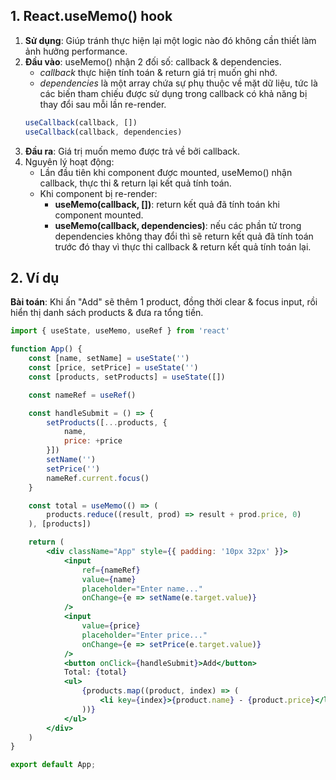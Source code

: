 ## 1. React.useMemo() hook

1. **Sử dụng**: Giúp tránh thực hiện lại một logic nào đó không cần thiết làm ảnh hưởng performance.  
2. **Đầu vào**: useMemo() nhận 2 đối số: callback & dependencies.  
    - *callback* thực hiện tính toán & return giá trị muốn ghi nhớ.  
    - *dependencies* là một array chứa sự phụ thuộc về mặt dữ liệu, tức là các biến tham chiếu được sử dụng trong callback có khả năng bị thay đổi sau mỗi lần re-render.  
    ```jsx
    useCallback(callback, [])
    useCallback(callback, dependencies)
    ```  
3. **Đầu ra**: Giá trị muốn memo được trả về bởi callback.  
4. Nguyên lý hoạt động:  
    - Lần đầu tiên khi component được mounted, useMemo() nhận callback, thực thi & return lại kết quả tính toán.  
    - Khi component bị re-render:  
        - **useMemo(callback, [])**: return kết quả đã tính toán khi component mounted.  
        - **useMemo(callback, dependencies)**: nếu các phần tử trong dependencies không thay đổi thì sẽ return kết quả đã tính toán trước đó thay vì thực thi callback & return kết quả tính toán lại.  


## 2. Ví dụ

**Bài toán**: Khi ấn "Add" sẽ thêm 1 product, đồng thời clear & focus input, rồi hiển thị danh sách products & đưa ra tổng tiền.  

```jsx
import { useState, useMemo, useRef } from 'react'

function App() {
    const [name, setName] = useState('')
    const [price, setPrice] = useState('')
    const [products, setProducts] = useState([])

    const nameRef = useRef()

    const handleSubmit = () => {
        setProducts([...products, {
            name,
            price: +price
        }])
        setName('')
        setPrice('')
        nameRef.current.focus()
    }

    const total = useMemo(() => (
        products.reduce((result, prod) => result + prod.price, 0)
    ), [products])

    return (
        <div className="App" style={{ padding: '10px 32px' }}>
            <input
                ref={nameRef}
                value={name}
                placeholder="Enter name..."
                onChange={e => setName(e.target.value)}
            />
            <input
                value={price}
                placeholder="Enter price..."
                onChange={e => setPrice(e.target.value)}
            />
            <button onClick={handleSubmit}>Add</button>
            Total: {total}
            <ul>
                {products.map((product, index) => (
                    <li key={index}>{product.name} - {product.price}</li>
                ))}
            </ul>
        </div>
    )
}

export default App;
```
